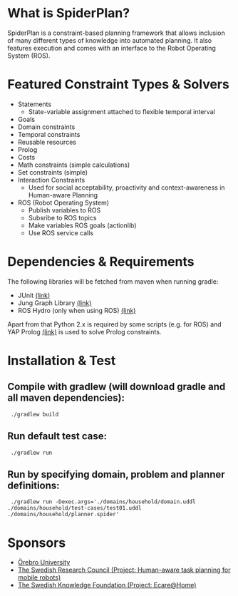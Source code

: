 # What is SpiderPlan?

SpiderPlan is a constraint-based planning framework that allows inclusion of many different types of knowledge 
into automated planning. It also features execution and comes with an interface to the Robot Operating System (ROS).

# Featured Constraint Types & Solvers

- Statements
  - State-variable assignment attached to flexible temporal interval
- Goals
- Domain constraints
- Temporal constraints
- Reusable resources
- Prolog 
- Costs
- Math constraints (simple calculations)
- Set constraints (simple)
- Interaction Constraints
  - Used for social acceptability, proactivity and context-awareness in Human-aware Planning
- ROS (Robot Operating System)
  - Publish variables to ROS
  - Subsribe to ROS topics
  - Make variables ROS goals (actionlib)
  - Use ROS service calls

# Dependencies & Requirements

The following libraries will be fetched from maven when running gradle:

- JUnit <a href="http://junit.org/">(link)</a>
- Jung Graph Library <a href="http://jung.sourceforge.net/">(link)</a>
- ROS Hydro (only when using ROS) <a href="http://www.ros.org/">(link)</a>

Apart from that Python 2.x is required by some scripts (e.g. for ROS)
and YAP Prolog <a href="http://www.dcc.fc.up.pt/~vsc/Yap/">(link)</a> is used to solve Prolog constraints.

# Installation & Test


## Compile with gradlew (will download gradle and all maven dependencies):

```
 ./gradlew build
```

## Run default test case:

```
 ./gradlew run
```

## Run by specifying domain, problem and planner definitions:

```
 ./gradlew run -Dexec.args='./domains/household/domain.uddl ./domains/household/test-cases/test01.uddl ./domains/household/planner.spider'
```

# Sponsors

* <a href="http://www.oru.se/">&Ouml;rebro University</a>
* <a href="http://www.vr.se/inenglish">The Swedish Research Council (Project: Human-aware task planning for mobile robots)</a> 
* <a href="http://www.kk-stiftelsen.org/">The Swedish Knowledge Foundation (Project: Ecare@Home)</a>











